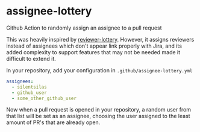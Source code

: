 # assignee-lottery
Github Action to randomly assign an assignee to a pull request

This was heavily inspired by [reviewer-lottery](https://github.com/uesteibar/reviewer-lottery). However, it assigns reviewers instead of assignees which don't appear link properly with Jira, and its added complexity to support features that may not be needed made it difficult to extend it.

In your repository, add your configuration in `.github/assignee-lottery.yml`

```yaml
assignees:
  - silentsilas
  - github_user
  - some_other_github_user
```

Now when a pull request is opened in your repository, a random user from that list will be set as an assignee, choosing the user assigned to the least amount of PR's that are already open.